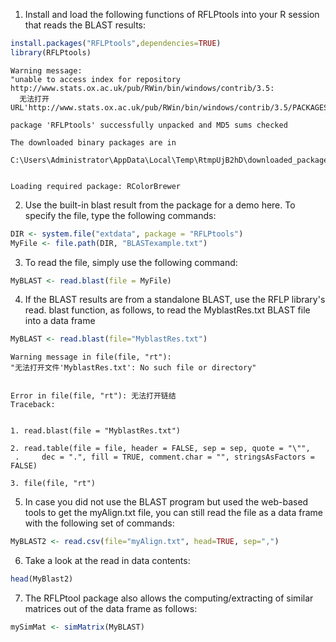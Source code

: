 
1. Install and load the following functions of RFLPtools into your R session that reads
the BLAST results:


```R
install.packages("RFLPtools",dependencies=TRUE)
library(RFLPtools)
```

    Warning message:
    "unable to access index for repository http://www.stats.ox.ac.uk/pub/RWin/bin/windows/contrib/3.5:
      无法打开URL'http://www.stats.ox.ac.uk/pub/RWin/bin/windows/contrib/3.5/PACKAGES'"

    package 'RFLPtools' successfully unpacked and MD5 sums checked
    
    The downloaded binary packages are in
    	C:\Users\Administrator\AppData\Local\Temp\RtmpUjB2hD\downloaded_packages
    

    Loading required package: RColorBrewer
    

2. Use the built-in blast result from the package for a demo here. To specify the file,
type the following commands:


```R
DIR <- system.file("extdata", package = "RFLPtools")
MyFile <- file.path(DIR, "BLASTexample.txt")
```

3. To read the file, simply use the following command:


```R
MyBLAST <- read.blast(file = MyFile)
```

4. If the BLAST results are from a standalone BLAST, use the RFLP library's read.
blast function, as follows, to read the MyblastRes.txt BLAST file into a
data frame


```R
MyBLAST <- read.blast(file="MyblastRes.txt")
```

    Warning message in file(file, "rt"):
    "无法打开文件'MyblastRes.txt': No such file or directory"


    Error in file(file, "rt"): 无法打开链结
    Traceback:
    

    1. read.blast(file = "MyblastRes.txt")

    2. read.table(file = file, header = FALSE, sep = sep, quote = "\"", 
     .     dec = ".", fill = TRUE, comment.char = "", stringsAsFactors = FALSE)

    3. file(file, "rt")


5. In case you did not use the BLAST program but used the web-based tools to get the
myAlign.txt file, you can still read the file as a data frame with the following set
of commands:


```R
MyBLAST2 <- read.csv(file="myAlign.txt", head=TRUE, sep=",")
```

6. Take a look at the read in data contents:


```R
head(MyBlast2)
```

7. The RFLPtool package also allows the computing/extracting of similar matrices out
of the data frame as follows:


```R
mySimMat <- simMatrix(MyBLAST)
```
